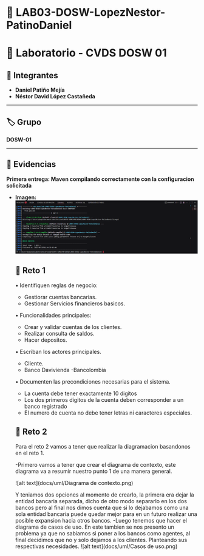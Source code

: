 # 🧩 LAB03-DOSW-LopezNestor-PatinoDaniel
# 📘 Laboratorio - CVDS DOSW 01  

## 👥 Integrantes  
- **Daniel Patiño Mejía**  
- **Néstor David López Castañeda**  

---

## 🏷️ Grupo  
**DOSW-01**  

---

## 📂 Evidencias  

**Primera entrega: Maven compilando correctamente con la configuracion solicitada**
- **Imagen:**  
  ![Caso de prueba](docs/images/capturaInicial.png)


  ## 📂 Reto 1

  •	Identifiquen reglas de negocio:

    - Gestiorar cuentas bancarias.
    - Gestionar Servicios financieros basicos.
    

  •	Funcionalidades principales:

    - Crear y validar cuentas de los clientes.
    - Realizar consulta de saldos.
    - Hacer depositos.

  •	Escriban los actores principales.
    - Cliente.
    - Banco  Davivienda
    -Bancolombia


  •	Documenten las precondiciones necesarias para el sistema.
    - La cuenta debe tener exactamente 10 digitos
    - Los dos primeros digitos de la cuenta deben corresponder a un banco registrado
    - El numero de cuenta no debe tener letras ni caracteres especiales.  
 
 
  ## 📂 Reto 2
    Para el reto 2 vamos a tener que realizar la diagramacion basandonos en el reto 1.

    -Primero vamos a tener que crear el diagrama de contexto, este diagrama va a resumir nuestro punto 1 de una manera general.

    ![alt text](docs/uml/Diagrama de contexto.png)


    Y teniamos dos opciones al momento de crearlo, la primera era  dejar la entidad bancaria separada, dicho de otro modo separarlo en los dos bancos pero al final nos dimos cuenta que si lo dejabamos como una sola entidad bancaria puede quedar mejor para en un futuro realizar una posible expansion hacia otros bancos.
    -Luego tenemos que hacer el diagrama de casos de uso. En este tambien se nos presento un problema ya que no sabiamos si poner a los bancos como agentes, al final decidimos que no y solo dejamos a los clientes. Planteando sus respectivas necesidades.
    ![alt text](docs/uml/Casos de uso.png)
